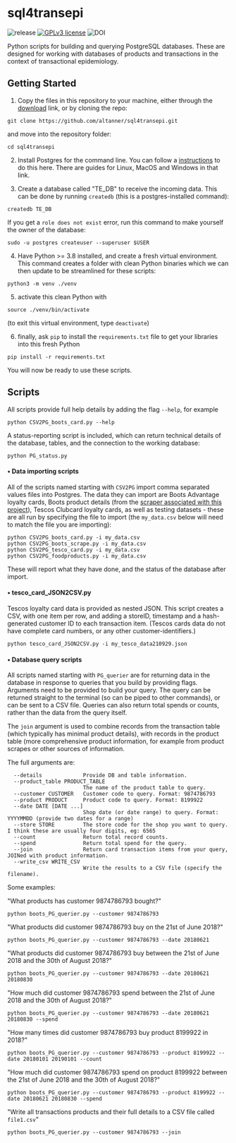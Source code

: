 # sql4transepi

  ![release](https://img.shields.io/badge/release-beta-brightgreen)
  [![GPLv3 license](https://img.shields.io/badge/licence-GPL_v3-blue.svg)](http://perso.crans.org/besson/LICENSE.html)
  ![DOI](https://img.shields.io/badge/DOI-TBC-blue.svg)

Python scripts for building and querying PostgreSQL databases. These are designed for working with databases of products and transactions in the context of transactional epidemiology.

## Getting Started

1. Copy the files in this repository to your machine, either through the [download](https://github.com/altanner/sql4transepi/archive/refs/heads/main.zip) link, or by cloning the repo:

`git clone https://github.com/altanner/sql4transepi.git`

and move into the repository folder:

`cd sql4transepi`

2. Install Postgres for the command line. You can follow a [instructions](https://www.postgresqltutorial.com/install-postgresql/) to do this here. There are guides for Linux, MacOS and Windows in that link.

3. Create a database called "TE_DB" to receive the incoming data. This can be done by running `createdb` (this is a postgres-installed command):

`createdb TE_DB`

If you get a `role does not exist` error, run this command to make yourself the owner of the database:

`sudo -u postgres createuser --superuser $USER`

4. Have Python >= 3.8 installed, and create a fresh virtual environment. This command creates a folder with clean Python binaries which we can then update to be streamlined for these scripts:

`python3 -m venv ./venv`

5. activate this clean Python with

`source ./venv/bin/activate`

(to exit this virtual environment, type `deactivate`)

6. finally, ask `pip` to install the `requirements.txt` file to get your libraries into this fresh Python

`pip install -r requirements.txt`

You will now be ready to use these scripts.


## Scripts

All scripts provide full help details by adding the flag `--help`, for example

`python CSV2PG_boots_card.py --help`

A status-reporting script is included, which can return technical details of the database, tables, and the connection to the working database:

`python PG_status.py`

#### • Data importing scripts 
All of the scripts named starting with `CSV2PG` import comma separated values files into Postgres. The data they can import are Boots Advantage loyalty cards, Boots product details (from the [scraper associated with this project](github.com/altanner/snax2)), Tescos Clubcard loyalty cards, as well as testing datasets - these are all run by specifying the file to import (the `my_data.csv` below will need to match the file you are importing):

```
python CSV2PG_boots_card.py -i my_data.csv
python CSV2PG_boots_scrape.py -i my_data.csv
python CSV2PG_tesco_card.py -i my_data.csv
python CSV2PG_foodproducts.py -i my_data.csv
```

These will report what they have done, and the status of the database after import.

#### • tesco_card_JSON2CSV.py 
Tescos loyalty card data is provided as nested JSON. This script creates a CSV, with one item per row, and adding a storeID, timestamp and a hash-generated customer ID to each transaction item. (Tescos cards data do not have complete card numbers, or any other customer-identifiers.)

```python tesco_card_JSON2CSV.py -i my_tesco_data210929.json```

#### • Database query scripts 
All scripts named starting with `PG_querier` are for returning data in the database in response to queries that you build by providing flags. Arguments need to be provided to build your query. The query can be returned straight to the terminal (so can be piped to other commands), or can be sent to a CSV file. Queries can also return total spends or counts, rather than the data from the query itself.

The `join` argument is used to combine records from the transaction table (which typically has minimal product details), with records in the product table (more comprehensive product information, for example from product scrapes or other sources of information.

The full arguments are:

```
  --details             Provide DB and table information.
  --product_table PRODUCT_TABLE
                        The name of the product table to query.
  --customer CUSTOMER   Customer code to query. Format: 9874786793
  --product PRODUCT     Product code to query. Format: 8199922
  --date DATE [DATE ...]
                        Shop date (or date range) to query. Format: YYYYMMDD (provide two dates for a range)
  --store STORE         The store code for the shop you want to query. I think these are usually four digits, eg: 6565
  --count               Return total record counts.
  --spend               Return total spend for the query.
  --join                Return card transaction items from your query, JOINed with product information.
  --write_csv WRITE_CSV
                        Write the results to a CSV file (specify the filename).
```

Some examples:

"What products has customer 9874786793 bought?"
```
python boots_PG_querier.py --customer 9874786793
```
"What products did customer 9874786793 buy on the 21st of June 2018?"
```
python boots_PG_querier.py --customer 9874786793 --date 20180621
```
"What products did customer 9874786793 buy between the 21st of June 2018 and the 30th of August 2018?"
```
python boots_PG_querier.py --customer 9874786793 --date 20180621 20180830
```
"How much did customer 9874786793 spend between the 21st of June 2018 and the 30th of August 2018?"
```
python boots_PG_querier.py --customer 9874786793 --date 20180621 20180830 --spend
```
"How many times did customer 9874786793 buy product 8199922 in 2018?"
```
python boots_PG_querier.py --customer 9874786793 --product 8199922 --date 20180101 20190101 --count
```
"How much did customer 9874786793 spend on product 8199922 between the 21st of June 2018 and the 30th of August 2018?"
```
python boots_PG_querier.py --customer 9874786793 --product 8199922 --date 20180621 20180830 --spend
```
"Write all transactions products and their full details to a CSV file called `file1.csv`"
```
python boots_PG_querier.py --customer 9874786793 --join
```
